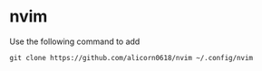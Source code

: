 # nvim

Use the following command to add
```shell=
git clone https://github.com/alicorn0618/nvim ~/.config/nvim
```
